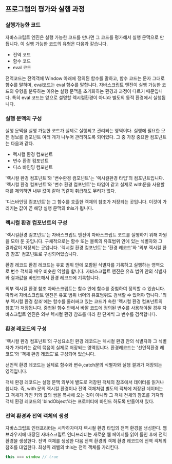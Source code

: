 ## 프로그램의 평가와 실행 과정

### 실행가능한 코드
자바스크립트 엔진은 실행 가능한 코드를 만나면 그 코드를 평가해서 실행 문맥으로 만듭니다. 이 실행 가능한 코드의 유형은 다음과 같습니다.

- 전역 코드
- 함수 코드
- eval 코드

전역코드는 전역객체 Window 아래에 정의된 함수를 말하고, 함수 코드는 문자 그대로 함수를 말하며, eval코드는 eval 함수를 말합니다.
자바스크립트 엔진이 실행 가능한 코드의 유형을 분류하는 이유는 실행 문맥을 초기화하는 환경과 과정이 다르기 때문입니다. 특히 eval 코드는 앞으로 설명할 렉시컬환경이 아니라 별도의 동적 환경에서 실행됩니다.

### 실행 문맥의 구성
실행 문맥을 실행 가능한 코드가 실제로 실행되고 관리되는 영역이다. 실행에 필요한 모든 정보를 컴포넌트 여러 개가 나누어 관리하도록 되어있다.
그 중 가장 중요한 컴포넌트는 다음과 같다.

- 렉시컬 환경 컴포넌트
- 변수 환경 컴포넌트
- 디스 바인딩 컴포넌트

'렉시컬 환경 컴포넌트'와 '변수환경 컴포넌트'는 '렉시컬환경 타입'의 컴포넌트입니다. '렉시컬 환경 컴포넌트'와 '변수 환경 컴포넌트'는 타입이 같고 실제로 with문을 사용할 때를 제외하면 내부 값이 같아 똑같이 취급해도 무리가 없다.

'디스바인딩 컴포넌트'는 그 함수를 호출한 객체의 참조가 저장되는 곳입니다. 이것이 가리키는 값이 곧 해당 실행 문맥의 this가 됩니다.

### 렉시컬 환경 컴포넌트의 구성
'렉시컬환경 컴포넌트'는 자바스크립트 엔진이 자바스크립트 코드를 실행하기 위해 자원을 모아 둔 곳입니다. 구체적으로는 함수 또는 블록의 유효범위 안에 있는 식별자와 그 결과값이 저장되는 곳입니다. '렉시컬 환경 컴포넌트'는 '환경 레코드'와 '외부 렉시컬 환경 참조' 컴포넌트로 구성되어있습니다.

환경 레코드
환경 레코드는 유효 범위 안에 포함된 식별자를 기록하고 실행하는 영역으로 변수 객체와 매우 비슷한 역할을 합니다. 자바스크립트 엔진은 유효 범위 안의 식별자와 결과값을 바인드해서 환경 레코드에 기록합니다.

외부 렉시컬 환경 참조
자바스크립트는 함수 안에 함수를 중첨하여 정의할 수 있습니다. 따라서 자바스크립트 엔진은 유효 범위 너머의 유효범위도 검색할 수 있어야 합니다. '외부 렉시컬 환경 참조'에는 함수를 둘러싸고 있는 코드가 속한 '렉시컬 환경 컴포넌트의 참조'가 저장됩니다. 중첩된 함수 안에서 바깥 코드에 정의된 변수를 사용해야될 경우 자바스크립트 엔진은 외부 렉시컬 환경 참조를 따라 한 단계씩 그 변수를 검색합니다.

### 환경 레코드의 구성
'렉시컬 환경 컴포넌트'의 구성요소인 환경 레코드는 렉시컬 환경 안의 식별자와 그 식별자가 가리키는 값의 묶음이 실제로 저장되는 영역입니다. 환경레코드는 '선언적환경 레코드'와 '객체 환경 레코드'로 구성되어 있습니다.

선언적 환경 레코드는 실제로 함수와 변수,catch문의 식별자와 실행 결과가 저장되는 영역입니다.

객체 환경 레코드는 실행 문맥 외부에 별도로 저장된 객체의 참조에서 데이터를 읽거나 씁니다. 즉, with 문의 렉시컬 환경이나 전역 객체처럼 별도의 객체에 저장된 데이터는 그 객체가 가진 키와 값의 쌍을 복사해 오는 것이 아니라 그 객체 전체의 참조를 가져와 객체 환경 레코드의 'bindObject'라는 프로퍼티에 바인드 하도록 만들어져 있다.

### 전역 환경과 전역 객체의 생성
자바스크립트 인터프리터는 시작하자마자 렉시컬 환경 타입의 전역 환경을 생성한다.
웹 브라우저에 내장된 자바스크립트 인터프리터는 새로운 웹 페이지를 읽어 들인 후에 전역 환경을 생성한다.
전역 객체를 생성한 다음 전역 환경의 객체 환경 레코드에 전역 객체의 참조를 대입한다.
최상위 레벨의 this는 전역 객체를 가리킨다.
```javascript
this === window // true
```
